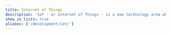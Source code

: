 ```yaml
---
title: Internet of Things
description: 'IoT - or Internet of Things - is a new technology area where simple devices can serve a dedicated purpose, such as a thermostat or a doorbell.'
show_in_lists: true
aliases: ['/development/iot/']
---
```


